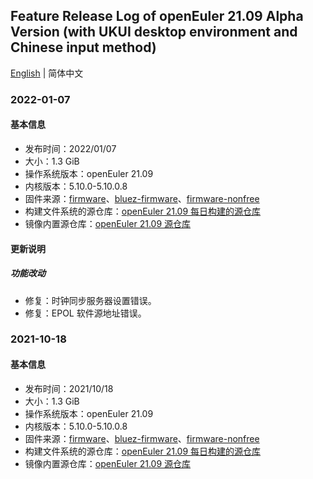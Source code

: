 ## Feature Release Log of openEuler 21.09 Alpha Version (with UKUI desktop environment and Chinese input method)

[English](./changelog-21.09-UKUI.en.md) | 简体中文

### 2022-01-07

#### 基本信息

- 发布时间：2022/01/07
- 大小：1.3 GiB
- 操作系统版本：openEuler 21.09
- 内核版本：5.10.0-5.10.0.8
- 固件来源：[firmware](https://github.com/raspberrypi/firmware)、[bluez-firmware](https://github.com/RPi-Distro/bluez-firmware)、[firmware-nonfree](https://github.com/RPi-Distro/firmware-nonfree)
- 构建文件系统的源仓库：[openEuler 21.09 每日构建的源仓库](http://119.3.219.20:82/openEuler:/21.09/standard_aarch64/aarch64/)
- 镜像内置源仓库：[openEuler 21.09 源仓库](https://gitee.com/src-openeuler/openEuler-repos/blob/openEuler-21.09/generic.repo)

#### 更新说明

##### 功能改动

- 修复：时钟同步服务器设置错误。
- 修复：EPOL 软件源地址错误。

### 2021-10-18

#### 基本信息

- 发布时间：2021/10/18
- 大小：1.3 GiB
- 操作系统版本：openEuler 21.09
- 内核版本：5.10.0-5.10.0.8
- 固件来源：[firmware](https://github.com/raspberrypi/firmware)、[bluez-firmware](https://github.com/RPi-Distro/bluez-firmware)、[firmware-nonfree](https://github.com/RPi-Distro/firmware-nonfree)
- 构建文件系统的源仓库：[openEuler 21.09 每日构建的源仓库](http://119.3.219.20:82/openEuler:/21.09/standard_aarch64/aarch64/)
- 镜像内置源仓库：[openEuler 21.09 源仓库](https://gitee.com/src-openeuler/openEuler-repos/blob/openEuler-21.09/generic.repo)

